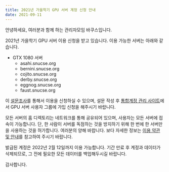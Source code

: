 ```yaml
---
title: 2021년 가을학기 GPU 서버 계정 신청 안내
date: 2021-09-11
---
```


안녕하세요, 여러분과 함께 하는 관리자모임 바쿠스입니다.

2021년 가을학기 GPU 서버 이용 신청을 받고 있습니다. 이용 가능한 서버는 아래와 같습니다.

- GTX 1080 서버
  - asahi.snucse.org
  - bernini.snucse.org
  - cojito.snucse.org
  - derby.snucse.org
  - eggnog.snucse.org
  - faust.snucse.org

이 [설문조사]를 통해서 이용을 신청하실 수 있으며, 설문 작성 후 [통합계정 관리 사이트]에서 GPU 서버 사용자 그룹에 가입 신청을 해주시기 바랍니다.

모든 서버의 홈 디렉토리는 네트워크를 통해 공유되어 있으며, 사용자는 모든 서버에 접속이 가능합니다. 단, 한 사람이 서버를 독점하는 것을 방지하기 위해 한 번에 한 서버만을 사용하는 것을 허가합니다. 여러분의 양해 바랍니다. 보다 자세한 정보는 [이용 약관 및 안내]를 참고하여 주시기 바랍니다.

발급된 계정은 2022년 2월 12일까지 이용 가능합니다. 기간 만료 후 계정과 데이터가 삭제되므로, 그 전에 필요한 모든 데이터를 백업해두시길 바랍니다.

감사합니다.

[설문조사]: https://forms.gle/XZa91NjTQcPNevkN9
[통합계정 관리 사이트]: https://id.snucse.org/group
[이용 약관 및 안내]: https://bacchus.snucse.org/etc/gpu-server-user-agreement/
